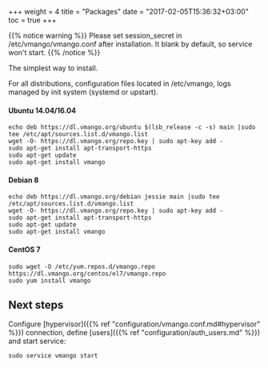 +++
weight = 4
title = "Packages"
date = "2017-02-05T15:36:32+03:00"
toc = true
+++

{{% notice warning %}}
Please set session_secret in /etc/vmango/vmango.conf after installation. It blank by default, so service won't start.
{{% /notice %}}


The simplest way to install.

For all distributions, configuration files located in /etc/vmango, logs managed by init system (systemd or upstart).


#### Ubuntu 14.04/16.04

    echo deb https://dl.vmango.org/ubuntu $(lsb_release -c -s) main |sudo tee /etc/apt/sources.list.d/vmango.list
    wget -O- https://dl.vmango.org/repo.key | sudo apt-key add -
    sudo apt-get install apt-transport-https
    sudo apt-get update
    sudo apt-get install vmango


#### Debian 8

    echo deb https://dl.vmango.org/debian jessie main |sudo tee /etc/apt/sources.list.d/vmango.list
    wget -O- https://dl.vmango.org/repo.key | sudo apt-key add -
    sudo apt-get install apt-transport-https
    sudo apt-get update
    sudo apt-get install vmango

#### CentOS 7

    sudo wget -O /etc/yum.repos.d/vmango.repo https://dl.vmango.org/centos/el7/vmango.repo
    sudo yum install vmango

## Next steps

Configure [hypervisor]({{% ref "configuration/vmango.conf.md#hypervisor" %}}) connection, define [users]({{% ref "configuration/auth_users.md" %}}) and start service:

    sudo service vmango start
